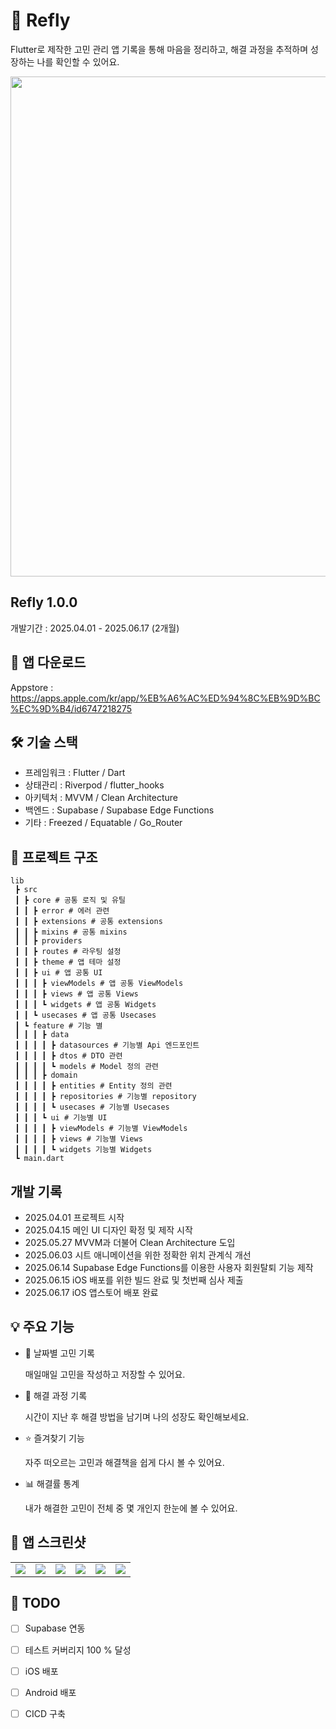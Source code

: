 # 📱 Refly
Flutter로 제작한 고민 관리 앱
기록을 통해 마음을 정리하고, 해결 과정을 추적하며 성장하는 나를 확인할 수 있어요.

<p align="center">
<img src=https://github.com/user-attachments/assets/4c8f8566-8739-4f4e-915f-baa6d54b703c/ width = 800></img>
</p>

## Refly 1.0.0
개발기간 : 2025.04.01 - 2025.06.17 (2개월)


## 📲 앱 다운로드
Appstore : https://apps.apple.com/kr/app/%EB%A6%AC%ED%94%8C%EB%9D%BC%EC%9D%B4/id6747218275

## 🛠 기술 스택
- 프레임워크 : Flutter / Dart
- 상태관리 : Riverpod / flutter_hooks
- 아키텍처 : MVVM / Clean Architecture
- 백엔드 : Supabase / Supabase Edge Functions
- 기타 : Freezed / Equatable / Go_Router

## 🧱 프로젝트 구조

```
lib
 ┣ src
 ┃ ┣ core # 공통 로직 및 유틸
 ┃ ┃ ┣ error # 에러 관련
 ┃ ┃ ┣ extensions # 공통 extensions
 ┃ ┃ ┣ mixins # 공통 mixins
 ┃ ┃ ┣ providers
 ┃ ┃ ┣ routes # 라우팅 설정
 ┃ ┃ ┣ theme # 앱 테마 설정
 ┃ ┃ ┣ ui # 앱 공통 UI
 ┃ ┃ ┃ ┣ viewModels # 앱 공통 ViewModels
 ┃ ┃ ┃ ┣ views # 앱 공통 Views
 ┃ ┃ ┃ ┗ widgets # 앱 공통 Widgets
 ┃ ┃ ┗ usecases # 앱 공통 Usecases
 ┃ ┗ feature # 기능 별
 ┃ ┃ ┃ ┣ data
 ┃ ┃ ┃ ┃ ┣ datasources # 기능별 Api 엔드포인트
 ┃ ┃ ┃ ┃ ┣ dtos # DTO 관련
 ┃ ┃ ┃ ┃ ┗ models # Model 정의 관련
 ┃ ┃ ┃ ┣ domain
 ┃ ┃ ┃ ┃ ┣ entities # Entity 정의 관련
 ┃ ┃ ┃ ┃ ┣ repositories # 기능별 repository
 ┃ ┃ ┃ ┃ ┗ usecases # 기능별 Usecases
 ┃ ┃ ┃ ┗ ui # 기능별 UI
 ┃ ┃ ┃ ┃ ┣ viewModels # 기능별 ViewModels
 ┃ ┃ ┃ ┃ ┣ views # 기능별 Views
 ┃ ┃ ┃ ┃ ┗ widgets 기능별 Widgets
 ┗ main.dart
```

## 개발 기록
- 2025.04.01 프로젝트 시작
- 2025.04.15 메인 UI 디자인 확정 및 제작 시작
- 2025.05.27 MVVM과 더불어 Clean Architecture 도입
- 2025.06.03 시트 애니메이션을 위한 정확한 위치 관계식 개선
- 2025.06.14 Supabase Edge Functions를 이용한 사용자 회원탈퇴 기능 제작
- 2025.06.15 iOS 배포를 위한 빌드 완료 및 첫번째 심사 제출
- 2025.06.17 iOS 앱스토어 배포 완료

## 💡 주요 기능
- 📅 날짜별 고민 기록

  매일매일 고민을 작성하고 저장할 수 있어요.

- 🔁 해결 과정 기록

  시간이 지난 후 해결 방법을 남기며 나의 성장도 확인해보세요.

- ⭐️ 즐겨찾기 기능

  자주 떠오르는 고민과 해결책을 쉽게 다시 볼 수 있어요.

- 📊 해결률 통계

  내가 해결한 고민이 전체 중 몇 개인지 한눈에 볼 수 있어요.


## 📸 앱 스크린샷
<table>
  <tr>
    <td>
      <img src = https://github.com/user-attachments/assets/a9411e38-6ec2-4745-8d43-7e96a4a14797>
    </td>
    <td>
      <img src = https://github.com/user-attachments/assets/f5b68f96-eae7-4def-b292-a9b5f73ad7a0>
    </td>
    <td>
      <img src = https://github.com/user-attachments/assets/512141ee-bcd8-4c5c-ac8d-ed46cfc50726>
    </td>
    <td>
      <img src = https://github.com/user-attachments/assets/c4b97ee2-71de-46c9-997c-d1d7d5fdecf7>
    </td>
    <td>
      <img src = https://github.com/user-attachments/assets/36c4a997-05f0-4f88-b80d-b1061a04452f>
    </td>
    <td>
      <img src = https://github.com/user-attachments/assets/eb6be8a7-6f2e-47ab-9090-3e2481f3c9d0>
    </td>
  </tr>
</table>

## 📌 TODO
- [ ] Supabase 연동
- [ ] 테스트 커버리지 100 % 달성
- [ ] iOS 배포
- [ ] Android 배포
- [ ] CICD 구축



